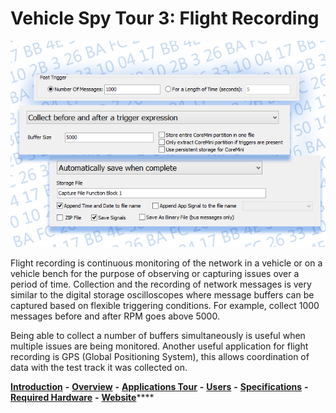 # Vehicle Spy Tour 3: Flight Recording

![Figure 1: Function Block options](../../../.gitbook/assets/spytour3.gif)

Flight recording is continuous monitoring of the network in a vehicle or on a vehicle bench for the purpose of observing or capturing issues over a period of time. Collection and the recording of network messages is very similar to the digital storage oscilloscopes where message buffers can be captured based on flexible triggering conditions. For example, collect 1000 messages before and after RPM goes above 5000.

Being able to collect a number of buffers simultaneously is useful when multiple issues are being monitored. Another useful application for flight recording is GPS (Global Positioning System), this allows coordination of data with the test track it was collected on.

[**Introduction**](../../) **-** [**Overview**](../) **-** [**Applications Tour**](vehicle-spy-tour-1-bus-monitor.md) **-** [**Users**](../../other-vehicle-spy-users.md) **-** [**Specifications**](../../vehicle-spy-specifications.md) **-** [**Required Hardware**](../../vehicle-spy-required-hardware-pc-system-requirements.md) **-** [**Website**](https://intrepidcs.com/products/software/vehicle-spy/vspy-float/)****
